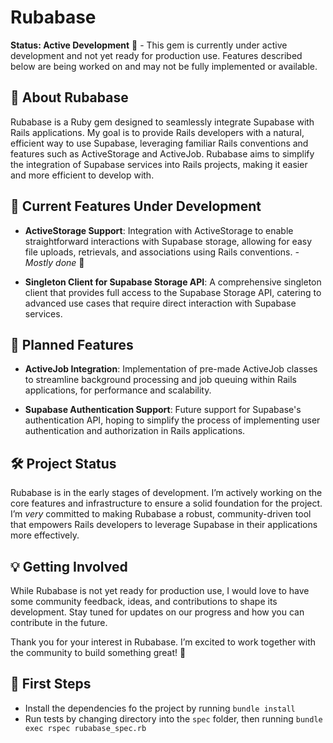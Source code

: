 # Rubabase

**Status: Active Development** 🚧 - This gem is currently under active development and not yet ready for production use. Features described below are being worked on and may not be fully implemented or available.

## 🌟 About Rubabase

Rubabase is a Ruby gem designed to seamlessly integrate Supabase with Rails applications. My goal is to provide Rails developers with a natural, efficient way to use Supabase, leveraging familiar Rails conventions and features such as ActiveStorage and ActiveJob. Rubabase aims to simplify the integration of Supabase services into Rails projects, making it easier and more efficient to develop with.

## 🔧 Current Features Under Development

- **ActiveStorage Support**: Integration with ActiveStorage to enable straightforward interactions with Supabase storage, allowing for easy file uploads, retrievals, and associations using Rails conventions. *- Mostly done* 🌈

- **Singleton Client for Supabase Storage API**: A comprehensive singleton client that provides full access to the Supabase Storage API, catering to advanced use cases that require direct interaction with Supabase services.

## 🚀 Planned Features

- **ActiveJob Integration**: Implementation of pre-made ActiveJob classes to streamline background processing and job queuing within Rails applications, for performance and scalability.

- **Supabase Authentication Support**: Future support for Supabase's authentication API, hoping to simplify the process of implementing user authentication and authorization in Rails applications.

## 🛠 Project Status

Rubabase is in the early stages of development. I’m actively working on the core features and infrastructure to ensure a solid foundation for the project. I’m *very* committed to making Rubabase a robust, community-driven tool that empowers Rails developers to leverage Supabase in their applications more effectively.

## 💡 Getting Involved

While Rubabase is not yet ready for production use, I would love to have some community feedback, ideas, and contributions to shape its development. Stay tuned for updates on our progress and how you can contribute in the future.

Thank you for your interest in Rubabase. I’m excited to work together with the community to build something great! 🌟

## 👟 First Steps
* Install the dependencies fo the project by running `bundle install`
* Run tests by changing directory into the `spec` folder, then running `bundle exec rspec rubabase_spec.rb`
